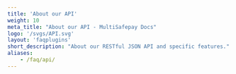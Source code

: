 ```yaml
---
title: 'About our API'
weight: 10
meta_title: "About our API - MultiSafepay Docs"
logo: '/svgs/API.svg'
layout: 'faqplugins'
short_description: "About our RESTful JSON API and specific features."
aliases:
    - /faq/api/
---
```

